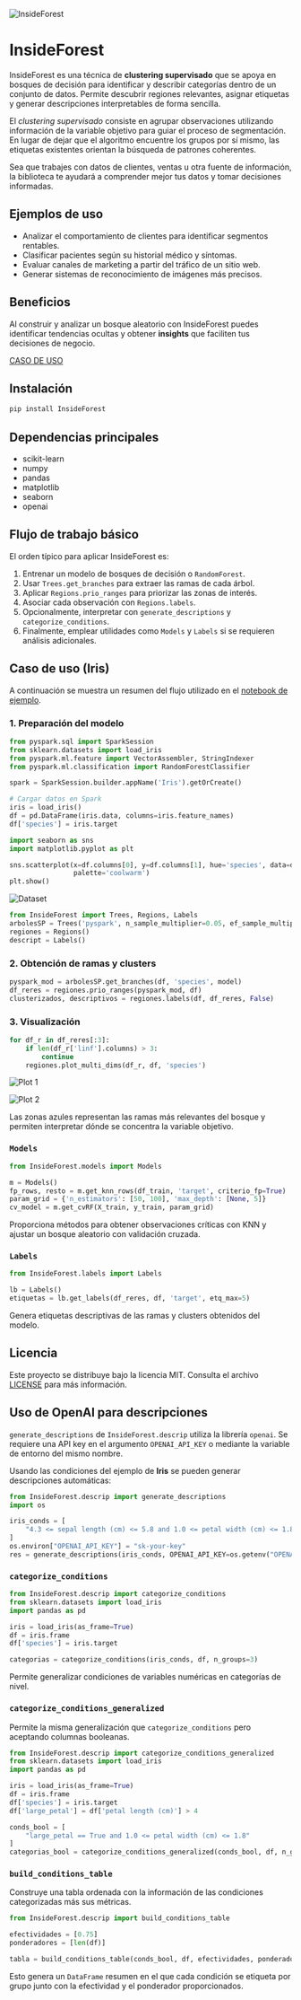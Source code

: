 ![InsideForest](./data/inside_f1_1.jpeg)

# InsideForest

InsideForest es una técnica de **clustering supervisado** que se apoya en bosques de decisión para identificar y describir categorías dentro de un conjunto de datos. Permite descubrir regiones relevantes, asignar etiquetas y generar descripciones interpretables de forma sencilla.

El *clustering supervisado* consiste en agrupar observaciones utilizando información de la variable objetivo para guiar el proceso de segmentación. En lugar de dejar que el algoritmo encuentre los grupos por sí mismo, las etiquetas existentes orientan la búsqueda de patrones coherentes.

Sea que trabajes con datos de clientes, ventas u otra fuente de información, la biblioteca te ayudará a comprender mejor tus datos y tomar decisiones informadas.

## Ejemplos de uso

- Analizar el comportamiento de clientes para identificar segmentos rentables.
- Clasificar pacientes según su historial médico y síntomas.
- Evaluar canales de marketing a partir del tráfico de un sitio web.
- Generar sistemas de reconocimiento de imágenes más precisos.

## Beneficios

Al construir y analizar un bosque aleatorio con InsideForest puedes identificar tendencias ocultas y obtener **insights** que faciliten tus decisiones de negocio.

[CASO DE USO](https://colab.research.google.com/drive/11VGeB0V6PLMlQ8Uhba91fJ4UN1Bfbs90?usp=sharing)

## Instalación

```bash
pip install InsideForest
```

## Dependencias principales
- scikit-learn
- numpy
- pandas
- matplotlib
- seaborn
- openai

## Flujo de trabajo básico
El orden típico para aplicar InsideForest es:
1. Entrenar un modelo de bosques de decisión o `RandomForest`.
2. Usar `Trees.get_branches` para extraer las ramas de cada árbol.
3. Aplicar `Regions.prio_ranges` para priorizar las zonas de interés.
4. Asociar cada observación con `Regions.labels`.
5. Opcionalmente, interpretar con `generate_descriptions` y `categorize_conditions`.
6. Finalmente, emplear utilidades como `Models` y `Labels` si se requieren análisis adicionales.
## Caso de uso (Iris)
A continuación se muestra un resumen del flujo utilizado en el [notebook de ejemplo](https://colab.research.google.com/drive/11VGeB0V6PLMlQ8Uhba91fJ4UN1Bfbs90?usp=sharing).

### 1. Preparación del modelo

```python
from pyspark.sql import SparkSession
from sklearn.datasets import load_iris
from pyspark.ml.feature import VectorAssembler, StringIndexer
from pyspark.ml.classification import RandomForestClassifier

spark = SparkSession.builder.appName('Iris').getOrCreate()

# Cargar datos en Spark
iris = load_iris()
df = pd.DataFrame(iris.data, columns=iris.feature_names)
df['species'] = iris.target
```

```python
import seaborn as sns
import matplotlib.pyplot as plt

sns.scatterplot(x=df.columns[0], y=df.columns[1], hue='species', data=df,
                palette='coolwarm')
plt.show()
```

![Dataset](./data/iris_ds.png)

```python
from InsideForest import Trees, Regions, Labels
arbolesSP = Trees('pyspark', n_sample_multiplier=0.05, ef_sample_multiplier=10)
regiones = Regions()
descript = Labels()
```

### 2. Obtención de ramas y clusters

```python
pyspark_mod = arbolesSP.get_branches(df, 'species', model)
df_reres = regiones.prio_ranges(pyspark_mod, df)
clusterizados, descriptivos = regiones.labels(df, df_reres, False)
```

### 3. Visualización

```python
for df_r in df_reres[:3]:
    if len(df_r['linf'].columns) > 3:
        continue
    regiones.plot_multi_dims(df_r, df, 'species')
```

![Plot 1](./data/plot_1.png)

![Plot 2](./data/plot_2.png)

Las zonas azules representan las ramas más relevantes del bosque y permiten interpretar dónde se concentra la variable objetivo.

### `Models`

```python
from InsideForest.models import Models

m = Models()
fp_rows, resto = m.get_knn_rows(df_train, 'target', criterio_fp=True)
param_grid = {'n_estimators': [50, 100], 'max_depth': [None, 5]}
cv_model = m.get_cvRF(X_train, y_train, param_grid)
```

Proporciona métodos para obtener observaciones críticas con KNN y ajustar un bosque aleatorio con validación cruzada.

### `Labels`

```python
from InsideForest.labels import Labels

lb = Labels()
etiquetas = lb.get_labels(df_reres, df, 'target', etq_max=5)
```

Genera etiquetas descriptivas de las ramas y clusters obtenidos del modelo.

## Licencia

Este proyecto se distribuye bajo la licencia MIT. Consulta el archivo [LICENSE](LICENSE) para más información.

## Uso de OpenAI para descripciones
`generate_descriptions` de `InsideForest.descrip` utiliza la librería `openai`. Se requiere una API key en el argumento `OPENAI_API_KEY` o mediante la variable de entorno del mismo nombre.

Usando las condiciones del ejemplo de **Iris** se pueden generar descripciones automáticas:

```python
from InsideForest.descrip import generate_descriptions
import os

iris_conds = [
    "4.3 <= sepal length (cm) <= 5.8 and 1.0 <= petal width (cm) <= 1.8"
]
os.environ["OPENAI_API_KEY"] = "sk-your-key"
res = generate_descriptions(iris_conds, OPENAI_API_KEY=os.getenv("OPENAI_API_KEY"))
```

### `categorize_conditions`

```python
from InsideForest.descrip import categorize_conditions
from sklearn.datasets import load_iris
import pandas as pd

iris = load_iris(as_frame=True)
df = iris.frame
df['species'] = iris.target

categorias = categorize_conditions(iris_conds, df, n_groups=3)
```

Permite generalizar condiciones de variables numéricas en categorías de nivel.

### `categorize_conditions_generalized`

Permite la misma generalización que `categorize_conditions` pero aceptando columnas booleanas.

```python
from InsideForest.descrip import categorize_conditions_generalized
from sklearn.datasets import load_iris
import pandas as pd

iris = load_iris(as_frame=True)
df = iris.frame
df['species'] = iris.target
df['large_petal'] = df['petal length (cm)'] > 4

conds_bool = [
    "large_petal == True and 1.0 <= petal width (cm) <= 1.8"
]
categorias_bool = categorize_conditions_generalized(conds_bool, df, n_groups=2)
```

### `build_conditions_table`

Construye una tabla ordenada con la información de las condiciones categorizadas más sus métricas.

```python
from InsideForest.descrip import build_conditions_table

efectividades = [0.75]
ponderadores = [len(df)]

tabla = build_conditions_table(conds_bool, df, efectividades, ponderadores, n_groups=2)
```

Esto genera un `DataFrame` resumen en el que cada condición se etiqueta por grupo junto con la efectividad y el ponderador proporcionados.

